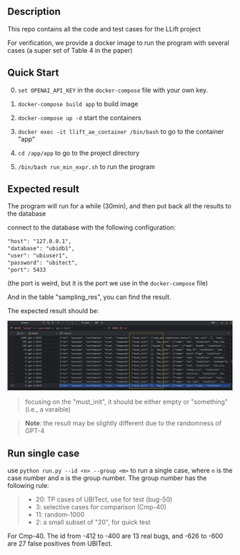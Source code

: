 ## Description

This repo contains all the code and test cases for the LLift project

For verification, we provide a docker image to run the program with several cases
(a super set of Table 4 in the paper)


## Quick Start

0. `set OPENAI_API_KEY` in the `docker-compose` file with your own key.

1. `docker-compose build app` to build image
2. `docker-compose up -d`  start the containers
3. `docker exec -it llift_ae_container /bin/bash` to go to the container "app"
4. `cd /app/app` to go to the project directory
5. `/bin/bash run_min_expr.sh` to run the program


## Expected result

The program will run for a while (30min), and then put back all the results to the database

connect to the database with the following configuration:

```
"host": "127.0.0.1",
"database": "ubidb1",
"user": "ubiuser1",
"password": "ubitect",
"port": 5433
```
(the port is weird, but it is the port we use in the `docker-compose` file)

And in the table "sampling_res", you can find the result.

The expected result should be:

![expected result](./exp_res.png)

> focusing on the "must_init", it should be either empty or "something" (i.e., a varaible)

> **Note**: the result may be slightly different due to the randomness of GPT-4


## Run single case

use `python run.py --id <n> --group <m>` to run a single case, where `n` is the case number and `m` is the group number. The group number has the following rule:

> - 20: TP cases of UBITect, use for test (bug-50)
> -  3: selective cases for comparison (Cmp-40)
> - 11: random-1000
> - 2: a small subset of "20", for quick test

For Cmp-40. The id from -412 to -400 are 13 real bugs, and -626 to -600 are 27 false positives from UBITect.
